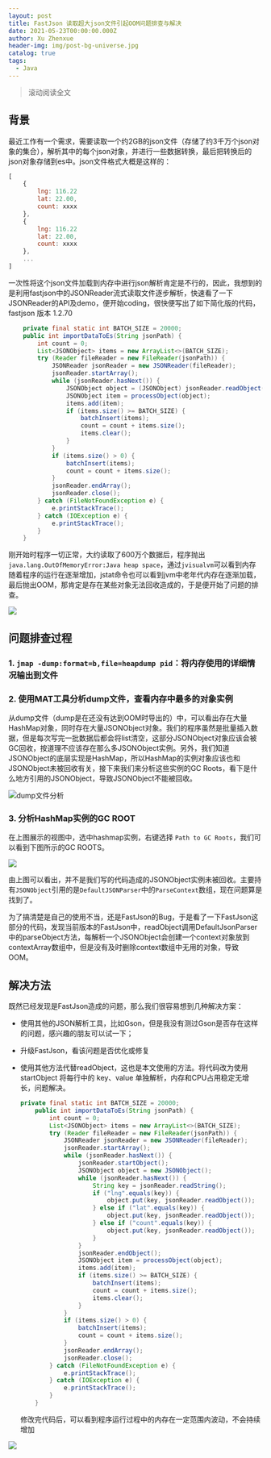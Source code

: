 ```yaml
---
layout: post
title: FastJson 读取超大json文件引起OOM问题排查与解决
date: 2021-05-23T00:00:00.000Z
author: Xu Zhenxue
header-img: img/post-bg-universe.jpg
catalog: true
tags:
  - Java
---
```

> 滚动阅读全文

## 背景
最近工作有一个需求，需要读取一个约2GB的json文件（存储了约3千万个json对象的集合），解析其中的每个json对象，并进行一些数据转换，最后把转换后的json对象存储到es中。json文件格式大概是这样的：

```javascript
[
    {
        lng: 116.22
        lat: 22.00,
        count: xxxx
    },
    {
        lng: 116.22
        lat: 22.00,
        count: xxxx
    },
    ...
]
```
一次性将这个json文件加载到内存中进行json解析肯定是不行的，因此，我想到的是利用fastjson中的JSONReader流式读取文件逐步解析，快速看了一下JSONReader的API及demo，便开始coding，很快便写出了如下简化版的代码，fastjson 版本 1.2.70

```java
    private final static int BATCH_SIZE = 20000;
    public int importDataToEs(String jsonPath) {
        int count = 0;
        List<JSONObject> items = new ArrayList<>(BATCH_SIZE);
        try (Reader fileReader = new FileReader(jsonPath)) {
            JSONReader jsonReader = new JSONReader(fileReader);
            jsonReader.startArray();
            while (jsonReader.hasNext()) {
                JSONObject object = (JSONObject) jsonReader.readObject();
                JSONObject item = processObject(object);
                items.add(item);
                if (items.size() >= BATCH_SIZE) {
                    batchInsert(items);
                    count = count + items.size();
                    items.clear();
                }
            }
            if (items.size() > 0) {
                batchInsert(items);
                count = count + items.size();
            }
            jsonReader.endArray();
            jsonReader.close();
        } catch (FileNotFoundException e) {
            e.printStackTrace();
        } catch (IOException e) {
            e.printStackTrace();
        }
    }
```

刚开始时程序一切正常，大约读取了600万个数据后，程序抛出`java.lang.OutOfMemoryError:Java heap space`，通过`jvisualvm`可以看到内存随着程序的运行在逐渐增加，jstat命令也可以看到jvm中老年代内存在逐渐加载，最后抛出OOM，那肯定是存在某些对象无法回收造成的，于是便开始了问题的排查。

![](http://zhenxuexu.github.io/in-post/fastjson/内存分析.jpg)

## 问题排查过程

###  1. `jmap -dump:format=b,file=heapdump pid`：将内存使用的详细情况输出到文件

### 2. 使用MAT工具分析dump文件，查看内存中最多的对象实例

从dump文件（dump是在还没有达到OOM时导出的）中，可以看出存在大量HashMap对象，同时存在大量JSONObject对象。我们的程序虽然是批量插入数据，但是每次写完一批数据后都会将list清空，这部分JSONObject对象应该会被GC回收，按道理不应该存在那么多JSONObject实例。另外，我们知道JSONObject的底层实现是HashMap，所以HashMap的实例对象应该也和JSONObject未被回收有关，接下来我们来分析这些实例的GC Roots，看下是什么地方引用的JSONObject，导致JSONObject不能被回收。

![dump文件分析](http://zhenxuexu.github.io/in-post/fastjson/dump文件分析.jpg)

### 3. 分析HashMap实例的GC ROOT

在上图展示的视图中，选中hashmap实例，右键选择 `Path to GC Roots`，我们可以看到下图所示的GC ROOTS。

![](http://zhenxuexu.github.io/in-post/fastjson/引用分析.jpg)

由上图可以看出，并不是我们写的代码造成的JSONObject实例未被回收。主要持有`JSONObject`引用的是`DefaultJSONParser`中的`ParseContext`数组，现在问题算是找到了。

为了搞清楚是自己的使用不当，还是FastJson的Bug，于是看了一下FastJson这部分的代码，发现当前版本的FastJson中，readObject调用DefaultJsonParser中的parseObject方法，每解析一个JSONObject会创建一个context对象放到contextArray数组中，但是没有及时删除context数组中无用的对象，导致OOM。

## 解决方法

既然已经发现是FastJson造成的问题，那么我们很容易想到几种解决方案：

- 使用其他的JSON解析工具，比如Gson，但是我没有测过Gson是否存在这样的问题，感兴趣的朋友可以试一下；

- 升级FastJson，看该问题是否优化或修复

- 使用其他方法代替readObject，这也是本文使用的方法。将代码改为使用 startObject 将每行中的 key、value 单独解析，内存和CPU占用稳定无增长，问题解决。

  ```java
  private final static int BATCH_SIZE = 20000;
      public int importDataToEs(String jsonPath) {
          int count = 0;
          List<JSONObject> items = new ArrayList<>(BATCH_SIZE);
          try (Reader fileReader = new FileReader(jsonPath)) {
              JSONReader jsonReader = new JSONReader(fileReader);
              jsonReader.startArray();
              while (jsonReader.hasNext()) {
                  jsonReader.startObject();
                  JSONObject object = new JSONObject();
                  while (jsonReader.hasNext()) {
                      String key = jsonReader.readString();
                      if ("lng".equals(key)) {
                          object.put(key, jsonReader.readObject());
                      } else if ("lat".equals(key)) {
                          object.put(key, jsonReader.readObject());
                      } else if ("count".equals(key)) {
                          object.put(key, jsonReader.readObject());
                      }
                  }
                  jsonReader.endObject();
                  JSONObject item = processObject(object);
                  items.add(item);
                  if (items.size() >= BATCH_SIZE) {
                      batchInsert(items);
                      count = count + items.size();
                      items.clear();
                  }
              }
              if (items.size() > 0) {
                  batchInsert(items);
                  count = count + items.size();
              }
              jsonReader.endArray();
              jsonReader.close();
          } catch (FileNotFoundException e) {
              e.printStackTrace();
          } catch (IOException e) {
              e.printStackTrace();
          }
      }
  ```

  修改完代码后，可以看到程序运行过程中的内存在一定范围内波动，不会持续增加

  

![](http://zhenxuexu.github.io/in-post/fastjson/内存分析2.jpg)